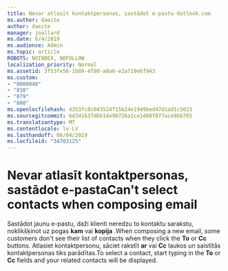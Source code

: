 ```yaml
---
title: Nevar atlasīt kontaktpersonas, sastādot e-pastu Outlook.com
ms.author: daeite
author: daeite
manager: joallard
ms.date: 6/4/2019
ms.audience: Admin
ms.topic: article
ROBOTS: NOINDEX, NOFOLLOW
localization_priority: Normal
ms.assetid: 3f53fe58-1b89-4f80-a9a6-e2a719e6f943
ms.custom:
- "8000048"
- "818"
- "879"
- "880"
ms.openlocfilehash: 4353fc8c043524f15b24e1949bed47d1ad1c5023
ms.sourcegitcommit: 6d341637dbb14e90726a1ce1d68f077ace9bb765
ms.translationtype: MT
ms.contentlocale: lv-LV
ms.lasthandoff: 06/04/2019
ms.locfileid: "34703125"
---
```

# <a name="cant-select-contacts-when-composing-email"></a><span data-ttu-id="9082c-102">Nevar atlasīt kontaktpersonas, sastādot e-pasta</span><span class="sxs-lookup"><span data-stu-id="9082c-102">Can't select contacts when composing email</span></span>

<span data-ttu-id="9082c-103">Sastādot jaunu e-pastu, daži klienti neredzu to kontaktu sarakstu, noklikšķinot uz pogas **kam** vai **kopija** .</span><span class="sxs-lookup"><span data-stu-id="9082c-103">When composing a new email, some customers don't see their list of contacts when they click the **To** or **Cc** buttons.</span></span> <span data-ttu-id="9082c-104">Atlasiet kontaktpersonu, sāciet rakstīt **ar** vai **Cc** laukos un saistītās kontaktpersonas tiks parādītas.</span><span class="sxs-lookup"><span data-stu-id="9082c-104">To select a contact, start typing in the **To** or **Cc** fields and your related contacts will be displayed.</span></span>